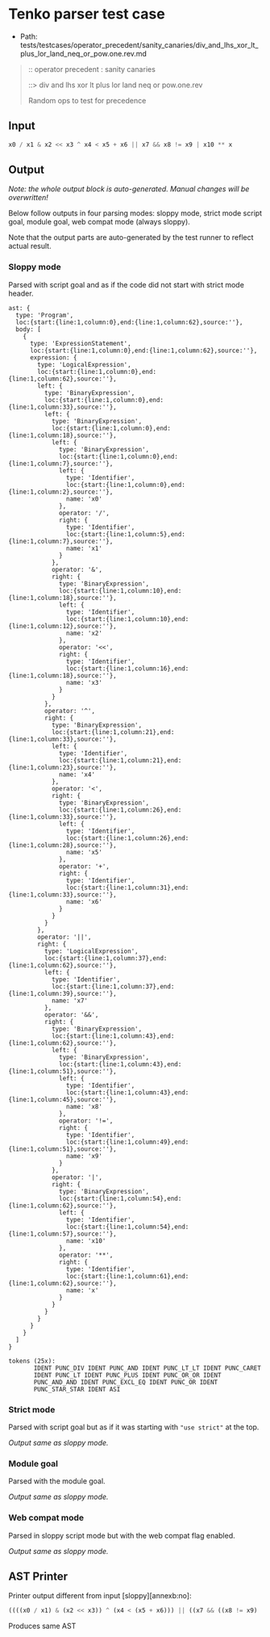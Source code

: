 # Tenko parser test case

- Path: tests/testcases/operator_precedent/sanity_canaries/div_and_lhs_xor_lt_plus_lor_land_neq_or_pow.one.rev.md

> :: operator precedent : sanity canaries
>
> ::> div and lhs xor lt plus lor land neq or pow.one.rev
>
> Random ops to test for precedence

## Input

`````js
x0 / x1 & x2 << x3 ^ x4 < x5 + x6 || x7 && x8 != x9 | x10 ** x
`````

## Output

_Note: the whole output block is auto-generated. Manual changes will be overwritten!_

Below follow outputs in four parsing modes: sloppy mode, strict mode script goal, module goal, web compat mode (always sloppy).

Note that the output parts are auto-generated by the test runner to reflect actual result.

### Sloppy mode

Parsed with script goal and as if the code did not start with strict mode header.

`````
ast: {
  type: 'Program',
  loc:{start:{line:1,column:0},end:{line:1,column:62},source:''},
  body: [
    {
      type: 'ExpressionStatement',
      loc:{start:{line:1,column:0},end:{line:1,column:62},source:''},
      expression: {
        type: 'LogicalExpression',
        loc:{start:{line:1,column:0},end:{line:1,column:62},source:''},
        left: {
          type: 'BinaryExpression',
          loc:{start:{line:1,column:0},end:{line:1,column:33},source:''},
          left: {
            type: 'BinaryExpression',
            loc:{start:{line:1,column:0},end:{line:1,column:18},source:''},
            left: {
              type: 'BinaryExpression',
              loc:{start:{line:1,column:0},end:{line:1,column:7},source:''},
              left: {
                type: 'Identifier',
                loc:{start:{line:1,column:0},end:{line:1,column:2},source:''},
                name: 'x0'
              },
              operator: '/',
              right: {
                type: 'Identifier',
                loc:{start:{line:1,column:5},end:{line:1,column:7},source:''},
                name: 'x1'
              }
            },
            operator: '&',
            right: {
              type: 'BinaryExpression',
              loc:{start:{line:1,column:10},end:{line:1,column:18},source:''},
              left: {
                type: 'Identifier',
                loc:{start:{line:1,column:10},end:{line:1,column:12},source:''},
                name: 'x2'
              },
              operator: '<<',
              right: {
                type: 'Identifier',
                loc:{start:{line:1,column:16},end:{line:1,column:18},source:''},
                name: 'x3'
              }
            }
          },
          operator: '^',
          right: {
            type: 'BinaryExpression',
            loc:{start:{line:1,column:21},end:{line:1,column:33},source:''},
            left: {
              type: 'Identifier',
              loc:{start:{line:1,column:21},end:{line:1,column:23},source:''},
              name: 'x4'
            },
            operator: '<',
            right: {
              type: 'BinaryExpression',
              loc:{start:{line:1,column:26},end:{line:1,column:33},source:''},
              left: {
                type: 'Identifier',
                loc:{start:{line:1,column:26},end:{line:1,column:28},source:''},
                name: 'x5'
              },
              operator: '+',
              right: {
                type: 'Identifier',
                loc:{start:{line:1,column:31},end:{line:1,column:33},source:''},
                name: 'x6'
              }
            }
          }
        },
        operator: '||',
        right: {
          type: 'LogicalExpression',
          loc:{start:{line:1,column:37},end:{line:1,column:62},source:''},
          left: {
            type: 'Identifier',
            loc:{start:{line:1,column:37},end:{line:1,column:39},source:''},
            name: 'x7'
          },
          operator: '&&',
          right: {
            type: 'BinaryExpression',
            loc:{start:{line:1,column:43},end:{line:1,column:62},source:''},
            left: {
              type: 'BinaryExpression',
              loc:{start:{line:1,column:43},end:{line:1,column:51},source:''},
              left: {
                type: 'Identifier',
                loc:{start:{line:1,column:43},end:{line:1,column:45},source:''},
                name: 'x8'
              },
              operator: '!=',
              right: {
                type: 'Identifier',
                loc:{start:{line:1,column:49},end:{line:1,column:51},source:''},
                name: 'x9'
              }
            },
            operator: '|',
            right: {
              type: 'BinaryExpression',
              loc:{start:{line:1,column:54},end:{line:1,column:62},source:''},
              left: {
                type: 'Identifier',
                loc:{start:{line:1,column:54},end:{line:1,column:57},source:''},
                name: 'x10'
              },
              operator: '**',
              right: {
                type: 'Identifier',
                loc:{start:{line:1,column:61},end:{line:1,column:62},source:''},
                name: 'x'
              }
            }
          }
        }
      }
    }
  ]
}

tokens (25x):
       IDENT PUNC_DIV IDENT PUNC_AND IDENT PUNC_LT_LT IDENT PUNC_CARET
       IDENT PUNC_LT IDENT PUNC_PLUS IDENT PUNC_OR_OR IDENT
       PUNC_AND_AND IDENT PUNC_EXCL_EQ IDENT PUNC_OR IDENT
       PUNC_STAR_STAR IDENT ASI
`````

### Strict mode

Parsed with script goal but as if it was starting with `"use strict"` at the top.

_Output same as sloppy mode._

### Module goal

Parsed with the module goal.

_Output same as sloppy mode._

### Web compat mode

Parsed in sloppy script mode but with the web compat flag enabled.

_Output same as sloppy mode._

## AST Printer

Printer output different from input [sloppy][annexb:no]:

````js
((((x0 / x1) & (x2 << x3)) ^ (x4 < (x5 + x6))) || ((x7 && ((x8 != x9) | (x10 ** x)))));
````

Produces same AST
